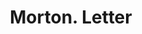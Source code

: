 ---
doi: 10.7916/D8HT41CT
date_other: '1900'
date_other_textual: 1900-1909
form: correspondence
genre:
- Letters (correspondence)
name:
- Morton
object_in_context_url: https://biggert.cul.columbia.edu/items/view/ave_biggert_00630
subject_hierarchical_geographic:
- Grand Rapids, Michigan, United States
subject_name:
- Morton
title: Morton. Letter
sort_title: Morton. Letter
call_number: ave_biggert_00630
coordinates:
- 42.96125,-85.65571944444444
pid: ave_biggert_00630
identifiers: ave_biggert_00630
permalink: /biggert/ave_biggert_00630/
layout: iiif-image-page
---